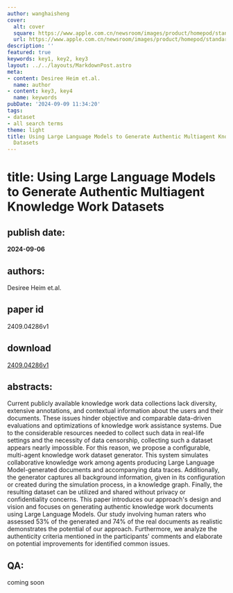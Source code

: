 ```yaml
---
author: wanghaisheng
cover:
  alt: cover
  square: https://www.apple.com.cn/newsroom/images/product/homepod/standard/Apple-HomePod-hero-230118_big.jpg.large_2x.jpg
  url: https://www.apple.com.cn/newsroom/images/product/homepod/standard/Apple-HomePod-hero-230118_big.jpg.large_2x.jpg
description: ''
featured: true
keywords: key1, key2, key3
layout: ../../layouts/MarkdownPost.astro
meta:
- content: Desiree Heim et.al.
  name: author
- content: key3, key4
  name: keywords
pubDate: '2024-09-09 11:34:20'
tags:
- dataset
- all search terms
theme: light
title: Using Large Language Models to Generate Authentic Multiagent Knowledge Work
  Datasets
---
```


# title: Using Large Language Models to Generate Authentic Multiagent Knowledge Work Datasets 
## publish date: 
**2024-09-06** 
## authors: 
  Desiree Heim et.al. 
## paper id
2409.04286v1
## download
[2409.04286v1](http://arxiv.org/abs/2409.04286v1)
## abstracts:
Current publicly available knowledge work data collections lack diversity, extensive annotations, and contextual information about the users and their documents. These issues hinder objective and comparable data-driven evaluations and optimizations of knowledge work assistance systems. Due to the considerable resources needed to collect such data in real-life settings and the necessity of data censorship, collecting such a dataset appears nearly impossible. For this reason, we propose a configurable, multi-agent knowledge work dataset generator. This system simulates collaborative knowledge work among agents producing Large Language Model-generated documents and accompanying data traces. Additionally, the generator captures all background information, given in its configuration or created during the simulation process, in a knowledge graph. Finally, the resulting dataset can be utilized and shared without privacy or confidentiality concerns.   This paper introduces our approach's design and vision and focuses on generating authentic knowledge work documents using Large Language Models. Our study involving human raters who assessed 53% of the generated and 74% of the real documents as realistic demonstrates the potential of our approach. Furthermore, we analyze the authenticity criteria mentioned in the participants' comments and elaborate on potential improvements for identified common issues.
## QA:
coming soon
